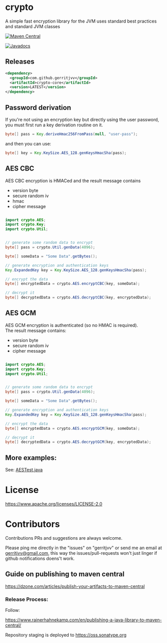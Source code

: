 # crypto

A simple fast encryption library for the JVM uses standard best practices and standard JVM classes


[![Maven Central](https://img.shields.io/maven-central/v/com.github.gerritjvv/crypto-core.svg)](https://search.maven.org/artifact/com.github.gerritjvv/crypto-core/)

[![Javadocs](https://javadoc.io/badge/com.github.gerritjvv/crypto-core.svg)](https://javadoc.io/doc/com.github.gerritjvv/crypto-core)


## Releases


```xml
<dependency>
  <groupId>com.github.gerritjvv</groupId>
  <artifactId>crypto-core</artifactId>
  <version>LATEST</version>
</dependency>
```

## Password derivation

If you're not using an encryption key but directly using the user password, you must first
run a key derivation routine on it.

```java
byte[] pass = Key.deriveHmac256FromPass(null, "user-pass");
```

and then you can use:

```java
byte[] key = Key.KeySize.AES_128.genKeysHmacSha(pass);
```

## AES CBC 

AES CBC encryption is HMACed and the result message contains   

  * version byte
  * secure random iv
  * hmac
  * cipher message


```java

import crypto.AES;
import crypto.Key;
import crypto.Util;


// generate some random data to encrypt
byte[] pass = crypto.Util.genData(4096);

byte[] someData = "Some Data".getBytes();

// generate encryption and authentication keys
Key.ExpandedKey key = Key.KeySize.AES_128.genKeysHmacSha(pass);

// encrypt the data
byte[] encryptedData = crypto.AES.encryptCBC(key, someData);

// decrypt it
byte[] decryptedData = crypto.AES.decryptCBC(key, encryptedData);

```


## AES GCM

AES GCM encryption is authenticated (so no HMAC is required).  
The result message contains:  

  * version byte
  * secure random iv
  * cipher message


```java

import crypto.AES;
import crypto.Key;
import crypto.Util;


// generate some random data to encrypt
byte[] pass = crypto.Util.genData(4096);

byte[] someData = "Some Data".getBytes();

// generate encryption and authentication keys
Key.ExpandedKey key = Key.KeySize.AES_128.genKeysHmacSha(pass);

// encrypt the data
byte[] encryptedData = crypto.AES.encryptGCM(key, someData);

// decrypt it
byte[] decryptedData = crypto.AES.decryptGCM(key, encryptedData);

```

## More examples:

See: [AESTest.java](https://github.com/gerritjvv/crypto/blob/master/crypto-core/src/test/java/crypto/AESTest.java)


# License

https://www.apache.org/licenses/LICENSE-2.0

# Contributors

Contributions PRs and suggestions are always welcome.

Please ping me directly in the "issues" on "gerritjvv" or send me an email at gerritjvv@gmail.com, this way
the issues/pull-requests won't just linger if github notifications doens't work.

## Guide on publishing to maven central

https://dzone.com/articles/publish-your-artifacts-to-maven-central

### Release Process:

Follow:

https://www.rainerhahnekamp.com/en/publishing-a-java-library-to-maven-central/


Repository staging is deployed to https://oss.sonatype.org



